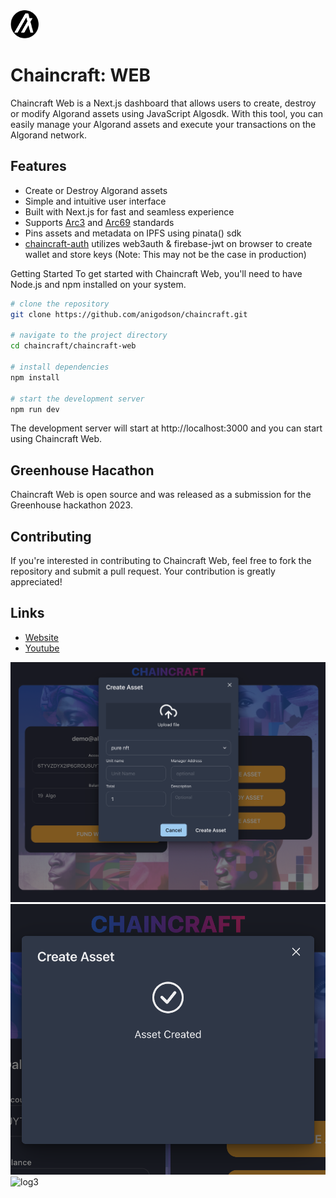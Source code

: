 <img src="https://github.com/acgodson/mortywallet/blob/main/public/algo.svg" width="auto" height="45">

# Chaincraft: WEB

Chaincraft Web is a Next.js dashboard that allows users to create, destroy or modify Algorand assets using JavaScript Algosdk. With this tool, you can easily manage your Algorand assets and execute your transactions on the Algorand network.

## Features

- Create or Destroy Algorand assets
- Simple and intuitive user interface
- Built with Next.js for fast and seamless experience
- Supports [Arc3]() and [Arc69]() standards
- Pins assets and metadata on IPFS using pinata() sdk
- [chaincraft-auth]() utilizes web3auth & firebase-jwt on browser to create wallet and store keys (Note: This may not be the case in production)

Getting Started
To get started with Chaincraft Web, you'll need to have Node.js and npm installed on your system.

```bash
# clone the repository
git clone https://github.com/anigodson/chaincraft.git

# navigate to the project directory
cd chaincraft/chaincraft-web

# install dependencies
npm install

# start the development server
npm run dev
```

The development server will start at http://localhost:3000 and you can start using Chaincraft Web.

## Greenhouse Hacathon

Chaincraft Web is open source and was released as a submission for the Greenhouse hackathon 2023.

## Contributing

If you're interested in contributing to Chaincraft Web, feel free to fork the repository and submit a pull request. Your contribution is greatly appreciated!

## Links

- [Website](https://asset-chaincraft-algo.web.app)
- [Youtube](https://youtu.be/i2E8fnoTjg8)

![log1](https://github.com/acgodson/chaincraft/blob/main/chaincraft-web/screenshots/tit1.png)
![log2](https://github.com/acgodson/chaincraft/blob/main/chaincraft-web/screenshots/tit2.png)
![log3](https://github.com/acgodson/chaincraft/blob/main/chaincraft-web/screenshots/tt3.png)

